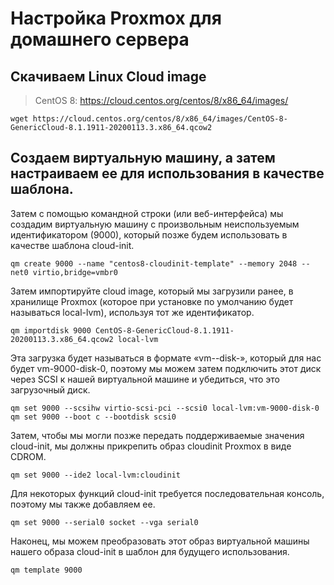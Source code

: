 # Настройка Proxmox для домашнего сервера

## Скачиваем Linux Cloud image

> CentOS 8: https://cloud.centos.org/centos/8/x86_64/images/

```shell
wget https://cloud.centos.org/centos/8/x86_64/images/CentOS-8-GenericCloud-8.1.1911-20200113.3.x86_64.qcow2
```

## Создаем виртуальную машину, а затем настраиваем ее для использования в качестве шаблона.

Затем с помощью командной строки (или веб-интерфейса) мы создадим виртуальную машину с произвольным неиспользуемым идентификатором (9000), который позже будем использовать в качестве шаблона cloud-init.

```shell
qm create 9000 --name "centos8-cloudinit-template" --memory 2048 --net0 virtio,bridge=vmbr0
```

Затем импортируйте cloud image, который мы загрузили ранее, в хранилище Proxmox (которое при установке по умолчанию будет называться local-lvm), используя тот же идентификатор.

```shell
qm importdisk 9000 CentOS-8-GenericCloud-8.1.1911-20200113.3.x86_64.qcow2 local-lvm
```

Эта загрузка будет называться в формате «vm--disk-», который для нас будет vm-9000-disk-0, поэтому мы можем затем подключить этот диск через SCSI к нашей виртуальной машине и убедиться, что это загрузочный диск.

```shell
qm set 9000 --scsihw virtio-scsi-pci --scsi0 local-lvm:vm-9000-disk-0
qm set 9000 --boot c --bootdisk scsi0
```

Затем, чтобы мы могли позже передать поддерживаемые значения cloud-init, мы должны прикрепить образ cloudinit Proxmox в виде CDROM.

```shell
qm set 9000 --ide2 local-lvm:cloudinit
```

Для некоторых функций cloud-init требуется последовательная консоль, поэтому мы также добавляем ее.

```shell
qm set 9000 --serial0 socket --vga serial0
```

Наконец, мы можем преобразовать этот образ виртуальной машины нашего образа cloud-init в шаблон для будущего использования.

```shell
qm template 9000
```